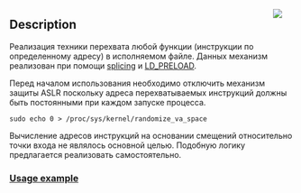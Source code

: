 <!-- http://www.splice-design.com/wp-content/uploads/2010/03/SPL_logo2.png -->
<img 
    src="http://www.root6.com/wp-content/uploads/2015/12/Splice_logo.jpg.png"
	href="https://github.com/Shviderskiy/splicing"
    align="right"
    hspace="20px"
/>

## Description

Реализация техники перехвата любой функции (инструкции по определенному адресу) в исполняемом файле. Данных механизм реализован при помощи <a target="_blank" href="https://ru.wikipedia.org/wiki/%D0%9F%D0%B5%D1%80%D0%B5%D1%85%D0%B2%D0%B0%D1%82_(%D0%BF%D1%80%D0%BE%D0%B3%D1%80%D0%B0%D0%BC%D0%BC%D0%B8%D1%80%D0%BE%D0%B2%D0%B0%D0%BD%D0%B8%D0%B5)#.D0.A1.D0.BF.D0.BB.D0.B0.D0.B9.D1.81.D0.B8.D0.BD.D0.B3">splicing</a> и <a target="_blank" href="https://habrahabr.ru/post/199090/"> LD_PRELOAD</a>.

Перед началом использования необходимо отключить механизм защиты ASLR поскольку адреса перехватываемых инструкций должны быть постоянными при каждом запуске процесса.

`sudo echo 0 > /proc/sys/kernel/randomize_va_space`

Вычисление адресов инструкций на основании смещений относительно точки входа не являлось основной целью.
Подобную логику предлагается реализовать самостоятельно.

### <a target="_blank" href="https://github.com/Shviderskiy/splicing/blob/master/example/README.md"> Usage example </a>

##
